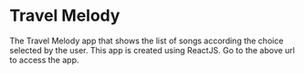 # Travel Melody

The Travel Melody app that shows the list of songs according the choice selected by the user.
This app is created using ReactJS.
Go to the above url to access the app.
